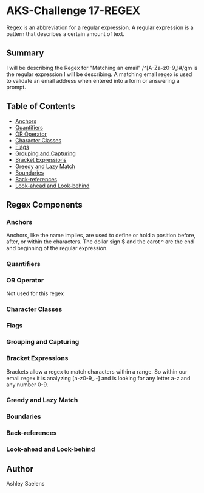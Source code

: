 # AKS-Challenge 17-REGEX

Regex is an abbreviation for a regular expression. A regular expression is a pattern that describes a certain amount of text. 

## Summary

I will be describing the Regex for "Matching an email" /^[A-Za-z0-9_!#$%&'*+\/=?`{|}~^.-]+@[A-Za-z0-9.-]+$/gm is the regular expression I will be describing. A matching email regex is used to validate an email address when entered into a form or answering a prompt.
## Table of Contents

- [Anchors](#anchors)
- [Quantifiers](#quantifiers)
- [OR Operator](#or-operator)
- [Character Classes](#character-classes)
- [Flags](#flags)
- [Grouping and Capturing](#grouping-and-capturing)
- [Bracket Expressions](#bracket-expressions)
- [Greedy and Lazy Match](#greedy-and-lazy-match)
- [Boundaries](#boundaries)
- [Back-references](#back-references)
- [Look-ahead and Look-behind](#look-ahead-and-look-behind)

## Regex Components
    

### Anchors

Anchors, like the name implies, are used to define or hold a position before, after, or within the characters. The dollar sign $ and the carot ^ are the end and beginning of the regular expression. 

### Quantifiers


### OR Operator
Not used for this regex

### Character Classes

### Flags

### Grouping and Capturing

### Bracket Expressions

Brackets allow a regex to match characters within a range. So within our email regex it is analyzing [a-z0-9_\.-] and is looking for any letter a-z and any number 0-9. 

### Greedy and Lazy Match

### Boundaries

### Back-references

### Look-ahead and Look-behind

## Author

Ashley Saelens


